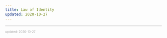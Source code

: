 ```yaml
---
title: Law of Identity
updated: 2020-10-27
---
```


---

<sup><sub><font color="#a6a6a6">updated: 2020-10-27</font></sub></sup>
